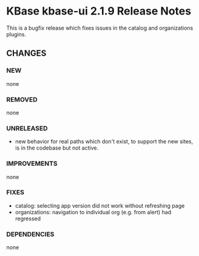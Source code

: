 # KBase kbase-ui 2.1.9 Release Notes

This is a bugfix release which fixes issues in the catalog and organizations plugins.

## CHANGES

### NEW

none

### REMOVED

none

### UNRELEASED

- new behavior for real paths which don't exist, to support the new sites, is in the codebase but not active.

### IMPROVEMENTS

none

### FIXES

- catalog: selecting app version did not work without refreshing page
- organizations: navigation to individual org (e.g. from alert) had regressed

### DEPENDENCIES

none
